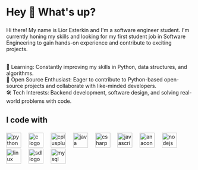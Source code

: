 <h1 align="left">Hey 👋 What's up?</h1>

###

<p align="left">Hi there! My name is Lior Esterkin and I'm a software engineer student. I'm currently honing my skills and looking for my first student job in Software Engineering to gain hands-on experience and contribute to exciting projects. <br> 

 <br> 🌱 Learning: Constantly improving my skills in Python, data structures, and algorithms.
 <br> 🤝 Open Source Enthusiast: Eager to contribute to Python-based open-source projects and collaborate with like-minded developers.
 <br> 🛠️ Tech Interests: Backend development, software design, and solving real-world problems with code.
 <!--br> 🚀 Goal: To grow as a developer while making meaningful contributions to the tech community.<br-->
 
 <!--br>Feel free to connect with me or check out my projects! Let's build something great together!</p -->

###
<!--
 <!<h2 align="left">About me</h2>

###

<p align="left">📚I'm currently learning <br> 🎯 Goals: learn new technologies and create projects<br> 🎲Fun fact: ...</p>
-->
###

<h2 align="left">I code with</h2>

###

<div align="left">
  <img src="https://cdn.jsdelivr.net/gh/devicons/devicon/icons/python/python-original.svg" height="40" alt="python logo"  />
  <img width="12" />
  <img src="https://cdn.jsdelivr.net/gh/devicons/devicon/icons/c/c-original.svg" height="40" alt="c logo"  />
  <img width="12" />
  <img src="https://cdn.jsdelivr.net/gh/devicons/devicon/icons/cplusplus/cplusplus-original.svg" height="40" alt="cplusplus logo"  />
  <img width="12" />
  <img src="https://cdn.jsdelivr.net/gh/devicons/devicon/icons/java/java-original.svg" height="40" alt="java logo"  />
  <img width="12" />
  <img src="https://cdn.jsdelivr.net/gh/devicons/devicon/icons/csharp/csharp-original.svg" height="40" alt="csharp logo"  />
  <img width="12" />
  <img src="https://cdn.jsdelivr.net/gh/devicons/devicon/icons/javascript/javascript-original.svg" height="40" alt="javascript logo"  />
  <img width="12" />
  <img src="https://cdn.jsdelivr.net/gh/devicons/devicon/icons/anaconda/anaconda-original.svg" height="40" alt="anaconda logo"  />
  <img width="12" />
  <img src="https://cdn.jsdelivr.net/gh/devicons/devicon/icons/nodejs/nodejs-original.svg" height="40" alt="nodejs logo"  />
  <img width="12" />
  <img src="https://cdn.jsdelivr.net/gh/devicons/devicon/icons/linux/linux-original.svg" height="40" alt="linux logo"  />
  <img width="12" />
  <img src="https://cdn.jsdelivr.net/gh/devicons/devicon/icons/sdl/sdl-original.svg" height="40" alt="sdl logo"  />
  <img width="12" />
  <img src="https://cdn.jsdelivr.net/gh/devicons/devicon/icons/mysql/mysql-original.svg" height="40" alt="mysql logo"  />
</div>

###

<!--
**LiorEsterkin/LiorEsterkin** is a ✨ _special_ ✨ repository because its `README.md` (this file) appears on your GitHub profile.

Here are some ideas to get you started:

- 🔭 I’m currently working on ...
- 🌱 I’m currently learning ...
- 👯 I’m looking to collaborate on ...
- 🤔 I’m looking for help with ...
- 💬 Ask me about ...
- 📫 How to reach me: ...
- 😄 Pronouns: ...
- ⚡ Fun fact: ...



Hi there! I'm a passionate Software Engineering student with a keen interest in building robust and efficient software solutions. I'm currently honing my skills and looking for my first student job in Software Engineering to gain hands-on experience and contribute to exciting projects.

🌱 Learning: Constantly improving my skills in Python, data structures, and algorithms.
🤝 Open Source Enthusiast: Eager to contribute to Python-based open-source projects and collaborate with like-minded developers.
🛠️ Tech Interests: Backend development, software design, and solving real-world problems with code.
🚀 Goal: To grow as a developer while making meaningful contributions to the tech community.
Feel free to connect with me or check out my projects! Let's build something great together!
-->
